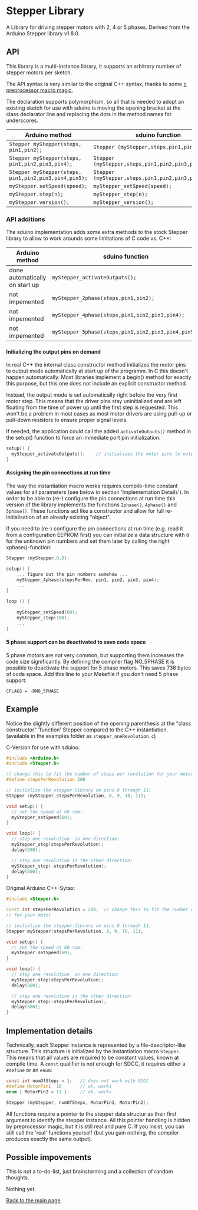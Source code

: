 # Stepper Library

A Library for driving stepper motors with 2, 4 or 5 phases.
Derived from the Arduino Stepper library v1.8.0.


## API

This library is a multi-instance library, it supports an arbitrary number of
stepper motors per sketch.

The API syntax is very similar to the original C++ syntax, thanks to some
[c preprocessor macro magic](macro.html).

The declaration supports polymorphism, so all that is needed to adopt an
existing sketch for use with sduino is moving the opening bracket at
the class declarator line and replacing the dots in the method names for
underscores.


Arduino method			| sduino function
--------------			| ---------------
`Stepper myStepper(steps, pin1,pin2);`		| `Stepper (myStepper,steps,pin1,pin2);`
`Stepper myStepper(steps, pin1,pin2,pin3,pin4);`| `Stepper (myStepper,steps,pin1,pin2,pin3,pin4);`
`Stepper myStepper(steps, pin1,pin2,pin3,pin4,pin5);`| `Stepper (myStepper,steps,pin1,pin2,pin3,pin4,pin5);`
`myStepper.setSpeed(speed);`	| `myStepper_setSpeed(speed);`
`myStepper.step(n);`		| `myStepper_step(n);`
`myStepper.version();`		| `myStepper_version();`


### API additions

The sduino implementation adds some extra methods to the stock Stepper
library to allow to work arounds some limitations of C code vs. C++:

Arduino method			| sduino function
--------------			| ---------------
done automatically on start up	| `myStepper_activateOutputs();`
not impemented			| `myStepper_2phase(steps,pin1,pin2);`
not impemented			| `myStepper_4phase(steps,pin1,pin2,pin3,pin4);`
not impemented			| `myStepper_5phase(steps,pin1,pin2,pin3,pin4,pin5);`


#### Initializing the output pins on demand

In real C++ the internal class constructor method initializes the motor pins
to output mode automatically at start up of the programm. In C this doesn't
happen automatically. Most libraries implement a begin() method for exactly
this purpose, but this one does not include an explicit constructor method.

Instead, the output mode is set automatically right before the very first
motor step. This means that the driver pins stay uninitialized and are left
floating from the time of power up until the first step is requested. This
won't be a problem in most cases as most motor drivers are using pull-up or
pull-down resistors to ensure proper signal levels.

If needed, the application could call the added `activateOutputs()` method
in the setup() function to force an immediate port pin initialization:

```c
setup() {
  myStepper_activateOutputs();    // initializes the motor pins to output mode
}
```


#### Assigning the pin connections at run time

The way the instantiation macro works requires compile-time constant values
for all parameters (see below in section 'Implementation Details'). In order
to be able to (re-) configure the pin connections at run time this version
of the library implements the functions `2phase()`, `4phase()` and
`5phase()`. These functions act like a constructor and allow for full
re-initialisation of an already existing "object".

If you need to (re-) configure the pin connections at run time (e.g. read it
from a configuration EEPROM first) you can initialize a data structure with
`0` for the unknown pin numbers and set them later by calling the right
xphase()-function:

```c
Stepper (myStepper,0,0);

setup() {
	... figure out the pin numbers somehow ...
	myStepper_4phase(stepsPerRev, pin1, pin2, pin3, pin4);
	...
}

loop () {
	...
	myStepper_setSpeed(60);
	myStepper_step(100);
	...
}

```


#### 5 phase support can be deactivated to save code space

5 phase motors are not very common, but supporting them increases the code
size significantly. By defining the compiler flag NO_5PHASE it is possible
to deactivate the support for 5 phase motors. This saves 736 bytes of code
space. Add this line to your Makefile if you don't need 5 phase support:

```make
CFLAGS = -DNO_5PHASE
```



## Example

Notice the slightly different position of the opening parenthesis at the
"class constructor" 'function' Stepper compared to the C++ instantiation.
(available in the examples folder as `stepper_oneRevolution.c`)


C-Version for use with sduino:

```c
#include <Arduino.h>
#include <Stepper.h>

// change this to fit the number of steps per revolution for your motor
#define stepsPerRevolution 200

// initialize the stepper library on pins 8 through 11:
Stepper (myStepper,stepsPerRevolution, 8, 9, 10, 11);

void setup() {
  // set the speed at 60 rpm:
  myStepper_setSpeed(60);
}

void loop() {
  // step one revolution  in one direction:
  myStepper_step(stepsPerRevolution);
  delay(500);

  // step one revolution in the other direction:
  myStepper_step(-stepsPerRevolution);
  delay(500);
}
```

Original Arduino C++-Sytax:

```c++
#include <Stepper.h>

const int stepsPerRevolution = 200;  // change this to fit the number of steps per revolution
// for your motor

// initialize the stepper library on pins 8 through 11:
Stepper myStepper(stepsPerRevolution, 8, 9, 10, 11);

void setup() {
  // set the speed at 60 rpm:
  myStepper.setSpeed(60);
}

void loop() {
  // step one revolution  in one direction:
  myStepper.step(stepsPerRevolution);
  delay(500);

  // step one revolution in the other direction:
  myStepper.step(-stepsPerRevolution);
  delay(500);
}
```




## Implementation details

Technically, each Stepper instance is represented by a file-descriptor-like
structure. This structure is initialized by the instantiation macro
`Stepper`. This means that all values are required to be constant values,
known at compile time. A `const` qualifier is not enough for SDCC, it
requires either a `#define` or an `enum`:

```c
const int numOfSteps = 1;	// does not work with SDCC
#define MotorPin1  10		// ok, works
enum { MotorPin2 = 11 };	// ok, works

Stepper (myStepper, numOfSteps, MotorPin1, MotorPin2);
```


All functions require a pointer to the stepper data structur as their first
argument to identify the stepper instance. All this pointer handling is
hidden by preprocessor magic, but it is still real and pure C. If you
insist, you can still call the 'real' functions yourself (but you gain
nothing, the compiler produces exactly the same output).




## Possible impovements

This is not a to-do-list, just brainstorming and a collection of random
thoughts.

Nothing yet.



[Back to the main page](../index.html)
